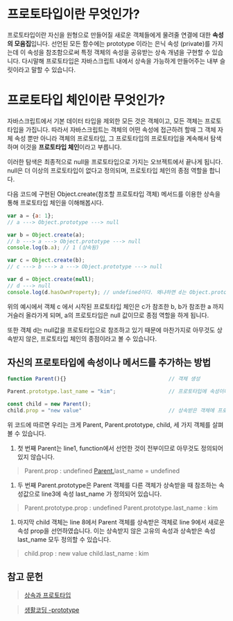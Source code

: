 # 프로토타입이**란 무엇인가?**

프로토타입이란 자신을 원형으로 만들어질 새로운 객체들에게 물려줄 연결에 대한 **속성의 모음집**입니다. 선언된 모든 함수에는 prototype 이라는 은닉 속성 (private)를 가지는데 이 속성을 참조함으로써 특정 객체의 속성을 공유받는 상속 개념을 구현할 수 있습니다. 다시말해 프로토타입은 자바스크립트 내에서 상속을 가능하게 만들어주는 내부 슬릿이라고 말할 수 있습니다.

# 프로토타입 체인이란 무엇인가?

자바스크립트에서 기본 데이터 타입을 제외한 모든 것은 객체이고, 모든 객체는 프로토타입을 가집니다.  따라서 자바스크립트는 객체의 어떤 속성에 접근하려 할때 그 객체 자체 속성 뿐만 아니라 객체의 프로토타입, 그 프로토타입의 프로토타입을 계속해서 탐색하며 이것을 **프로토타입 체인**이라고 부릅니다. 

이러한 탐색은 최종적으로 null을 프로토타입으로 가지는 오브젝트에서 끝나게 됩니다. null은 더 이상의 프로토타입이 없다고 정의되며, 프로토타입 체인의 종점 역할을 합니다.

다음 코드에 구현된 Object.create(참조할 프로토타입 객체) 메서드를 이용한 상속을 통해 프로토타입 체인을 이해해봅시다.

```jsx
var a = {a: 1};
// a ---> Object.prototype ---> null

var b = Object.create(a);
// b ---> a ---> Object.prototype ---> null
console.log(b.a); // 1 (상속됨)

var c = Object.create(b);
// c ---> b ---> a ---> Object.prototype ---> null

var d = Object.create(null);
// d ---> null
console.log(d.hasOwnProperty); // undefined이다. 왜냐하면 d는 Object.prototype을 상속받지 않기 때문이다.
```

위의 예시에서 객체 c 에서 시작된 프로토타입 체인은 c가 참조한 b, b가 참조한 a 까지 거슬러 올라가게 되며, a의 프로토타입은 null 값이므로 종점 역할을 하게 됩니다.

또한 객체 d는 null값을 프로토타입으로 참조하고 있기 때문에 마찬가지로 아무것도 상속받지 않은, 프로토타입 체인의 종점이라고 볼 수 있습니다.

## 자신의 프로토타입에 속성이나 메서드를 추가하는 방법

```jsx
function Parent(){}                                 // 객체 생성

Parent.prototype.last_name = "kim";                 // 프로토타입에 속성이나 메서드 추가

const child = new Parent();
child.prop = "new value"                            // 상속받은 객체에 프로토타입 추가하기
```

위 코드에 따르면 우리는 크게 Parent, Parent.prototype, child, 세 가지 객체를 살펴볼 수 있습니다.

1. 첫 번째 Parent는 line1, function에서 선언한 것이 전부이므로 아무것도 정의되어 있지 않습니다.

> Parent.prop : undefined
[Parent.](http://parent.foo/)last_name = undefined

1. 두 번째 Parent.prototype은 Parent 객체를 다른 객체가 상속받을 때 참조하는 속성값으로 line3에 속성 last_name 가 정의되어 있습니다.

> Parent.prototype.prop : undefined
Parent.prototype.last_name : kim

1. 마지막 child 객체는 line 8에서 Parent 객체를 상속받은 객체로 line 9에서 새로운 속성 prop을 선언하였습니다. 이는 상속받지 않은 고유의 속성과 상속받은 속성 last_name 모두 정의할 수 있습니다.

> child.prop : new value
child.last_name : kim

## **참고 문헌**

> [상속과 프로토타입](https://developer.mozilla.org/ko/docs/Web/JavaScript/Inheritance_and_the_prototype_chain)

> [생활코딩 -prototype](https://www.opentutorials.org/course/743/6573)